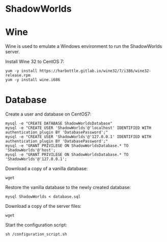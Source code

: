 # ShadowWorlds

# Wine
Wine is used to emulate a Windows environment to run the ShadowWorlds server.

Install Wine 32 to CentOS 7:
```
yum -y install https://harbottle.gitlab.io/wine32/7/i386/wine32-release.rpm
yum -y install wine.i686
```

# Database

Create a user and database on CentOS7:
```
mysql -e "CREATE DATABASE ShadowWorldsDatabase"
mysql -e "CREATE USER 'ShadowWorlds'@'localhost' IDENTIFIED WITH authentication_plugin BY 'DatabasePassword';"
mysql -e "CREATE USER 'ShadowWorlds'@'127.0.0.1' IDENTIFIED WITH authentication_plugin BY 'DatabasePassword';"
mysql -e "GRANT PRIVILEGE ON ShadowWorldsDatabase.* TO 'ShadowWorlds'@'host';
mysql -e "GRANT PRIVILEGE ON ShadowWorldsDatabase.* TO 'ShadowWorlds'@'127.0.0.1';

```

Download a copy of a vanilla database:
```
wget 
```

Restore the vanilla database to the newly created database:
```
mysql ShadowWorlds < database.sql
```

Download a copy of the server files:
```
wget
```

Start the configuration script:
```
sh /configuration_script.sh
```
